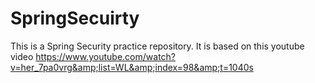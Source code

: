 # SpringSecuirty
This is a Spring Security practice repository. It is based on this youtube video https://www.youtube.com/watch?v=her_7pa0vrg&amp;list=WL&amp;index=98&amp;t=1040s
